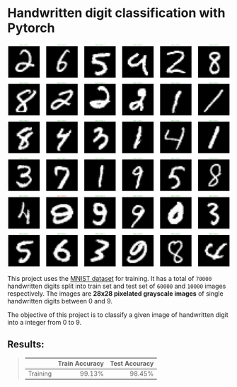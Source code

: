 # Handwritten digit classification with Pytorch

![Cover](image\output.png)

This project uses the [MNIST dataset](http://yann.lecun.com/exdb/mnist/) for training. It has a total of `70000` handwritten digits split into train set and test set of `60000` and `10000` images respectively. The images are __28x28 pixelated grayscale images__ of single handwritten digits between 0 and 9.

The objective of this project is to classify a given image of handwritten digit into a integer from 0 to 9.

## Results:
> || Train Accuracy | Test Accuracy |
> | :- | -: | -: |
> | Training | 99.13% | 98.45% |
